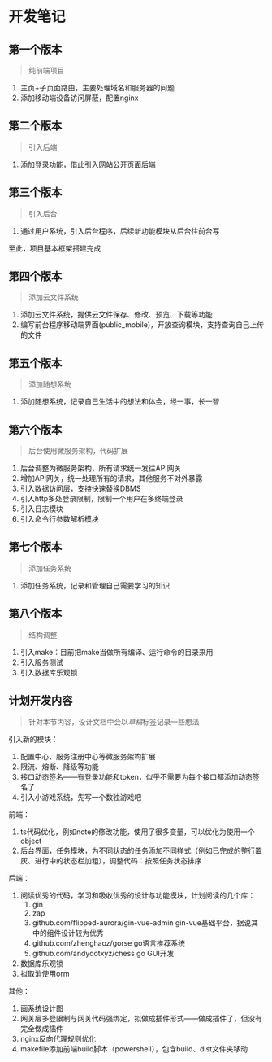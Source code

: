 # 开发笔记

## 第一个版本

> 纯前端项目

1. 主页+子页面路由，主要处理域名和服务器的问题
1. 添加移动端设备访问屏蔽，配置nginx

## 第二个版本

> 引入后端

1. 添加登录功能，借此引入网站公开页面后端

## 第三个版本

> 引入后台

1. 通过用户系统，引入后台程序，后续新功能模块从后台往前台写

至此，项目基本框架搭建完成

## 第四个版本

> 添加云文件系统

1. 添加云文件系统，提供云文件保存、修改、预览、下载等功能
2. 编写前台程序移动端界面(public_mobile)，开放查询模块，支持查询自己上传的文件

## 第五个版本

> 添加随想系统

1. 添加随想系统，记录自己生活中的想法和体会，经一事，长一智

## 第六个版本

> 后台使用微服务架构，代码扩展

1. 后台调整为微服务架构，所有请求统一发往API网关
2. 增加API网关，统一处理所有的请求，其他服务不对外暴露
3. 引入数据访问层，支持快速替换DBMS
4. 引入http多处登录限制，限制一个用户在多终端登录
5. 引入日志模块
6. 引入命令行参数解析模块

## 第七个版本

> 添加任务系统

1. 添加任务系统，记录和管理自己需要学习的知识

## 第八个版本

> 结构调整

1. 引入make：目前把make当做所有编译、运行命令的目录来用
2. 引入服务测试
3. 引入数据库乐观锁

## 计划开发内容

> 针对本节内容，设计文档中会以*草稿*标签记录一些想法

引入新的模块：

1. 配置中心、服务注册中心等微服务架构扩展
2. 限流、熔断、降级等功能
3. 接口动态签名——有登录功能和token，似乎不需要为每个接口都添加动态签名了
4. 引入小游戏系统，先写一个数独游戏吧

前端：

1. ts代码优化，例如note的修改功能，使用了很多变量，可以优化为使用一个object
2. 后台界面，任务模块，为不同状态的任务添加不同样式（例如已完成的整行置灰、进行中的状态栏加粗），调整代码：按照任务状态排序

后端：

1. 阅读优秀的代码，学习和吸收优秀的设计与功能模块，计划阅读的几个库：
    1. gin
    2. zap
    3. github.com/flipped-aurora/gin-vue-admin gin-vue基础平台，据说其中的组件设计较为优秀
    4. github.com/zhenghaoz/gorse go语言推荐系统
    5. github.com/andydotxyz/chess go GUI开发
2. 数据库乐观锁
3. 拟取消使用orm

其他：

1. 画系统设计图
2. 网关层多登限制与网关代码强绑定，拟做成插件形式——做成插件了，但没有完全做成插件
3. nginx反向代理规则优化
4. makefile添加前端build脚本（powershell），包含build、dist文件夹移动
